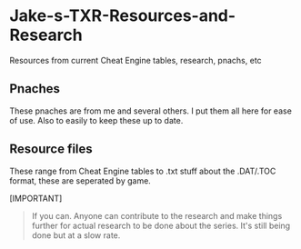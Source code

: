 # Jake-s-TXR-Resources-and-Research
Resources from current Cheat Engine tables, research, pnachs, etc


## Pnaches
These pnaches are from me and several others. I put them all here for ease of use. Also to easily to keep these up to date.

## Resource files
These range from Cheat Engine tables to .txt stuff about the .DAT/.TOC format, these are seperated by game.

[IMPORTANT]
> If you can. Anyone can contribute to the research and make things further for actual research to be done about the series. It's still being done but at a slow rate.